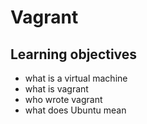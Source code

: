 # Vagrant
## Learning objectives
* what is a virtual machine
* what is vagrant
* who wrote vagrant
* what does Ubuntu mean
